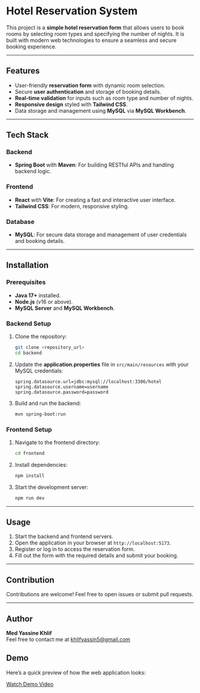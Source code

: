 
# Hotel Reservation System  

This project is a **simple hotel reservation form** that allows users to book rooms by selecting room types and specifying the number of nights. It is built with modern web technologies to ensure a seamless and secure booking experience.  

---

## Features  
- User-friendly **reservation form** with dynamic room selection.  
- Secure **user authentication** and storage of booking details.  
- **Real-time validation** for inputs such as room type and number of nights.  
- **Responsive design** styled with **Tailwind CSS**.  
- Data storage and management using **MySQL** via **MySQL Workbench**.  

---

## Tech Stack  
### Backend  
- **Spring Boot** with **Maven**: For building RESTful APIs and handling backend logic.  

### Frontend  
- **React** with **Vite**: For creating a fast and interactive user interface.  
- **Tailwind CSS**: For modern, responsive styling.  

### Database  
- **MySQL**: For secure data storage and management of user credentials and booking details.  

---

## Installation  

### Prerequisites  
- **Java 17+** installed.  
- **Node.js** (v16 or above).  
- **MySQL Server** and **MySQL Workbench**.  

### Backend Setup  
1. Clone the repository:  
   ```bash  
   git clone <repository_url>  
   cd backend  
   ```  
2. Update the **application.properties** file in `src/main/resources` with your MySQL credentials:  
   ```properties  
   spring.datasource.url=jdbc:mysql://localhost:3306/hotel
   spring.datasource.username=username  
   spring.datasource.password=password  
   ```  
3. Build and run the backend:  
   ```bash  
   mvn spring-boot:run  
   ```  

### Frontend Setup  
1. Navigate to the frontend directory:  
   ```bash  
   cd frontend  
   ```  
2. Install dependencies:  
   ```bash  
   npm install  
   ```  
3. Start the development server:  
   ```bash  
   npm run dev  
   ```  
---

## Usage  
1. Start the backend and frontend servers.  
2. Open the application in your browser at `http://localhost:5173`.  
3. Register or log in to access the reservation form.  
4. Fill out the form with the required details and submit your booking.  

---

## Contribution  
Contributions are welcome! Feel free to open issues or submit pull requests.  

---

## Author  
**Med Yassine Khlif**  
Feel free to contact me at [khlifyassin5@gmail.com](mailto:khlifyassin5@gmail.com)  


## Demo  
Here’s a quick preview of how the web application looks:  

[Watch Demo Video](client/src/assets/demo.mp4)